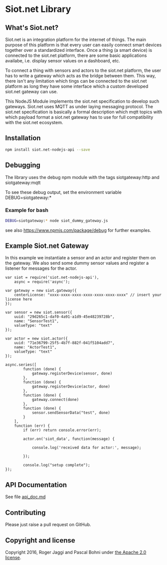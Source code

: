 Siot.net Library
==============================

## What's Siot.net?
Siot.net is an integration platform for the internet of things. The main purpose of this platform is that
every user can easily connect smart devices together over a standardized interface. Once a thing (a smart device) is connected
to the siot.net platform, there are some basic applications availabe, i.e. display sensor values on a dashboard, etc.

To connect a thing with sensors and actors to the siot.net platform, the user has to write a gateway which acts as the bridge between them. This way, there isn't any limitation which tings can be connected to the siot.net platform as long they have some interface which a custom developed siot.net gateway can use.

This NodeJS Module implements the siot.net specification to develop such gateways. Siot.net uses MQTT as under laying messaging protocol. The siot.net specification is basically a formal description which mqtt topics with which payload format a siot.net gateway has to use for full compatibility with the siot.net ecosystem.

## Installation

```sh
npm install siot.net-nodejs-api --save
```

## Debugging
The library uses the debug npm module with the tags siotgateway:http and siotgateway:mqtt

To see these debug output, set the environment variable DEBUG=siotgateway:*

### Example for bash 

```sh
DEBUG=siotgateway:* node siot_dummy_gateway.js
```

see also https://www.npmjs.com/package/debug for further examples.


## Example Siot.net Gateway
In this example we instantiate a sensor and an actor and register them on the gateway. We also send some dummy sensor values and register a listener for messages for the actor.

    var siot = require('siot.net-nodejs-api'),
        async = require('async');

    var gateway = new siot.gateway({
        centerLicense: "xxxx-xxxx-xxxx-xxxx-xxxx-xxxx-xxxx" // insert your license here
    });

    var sensor = new siot.sensor({
        uuid: "29d265c1-daf0-4a91-a1d9-45e48239728b",
        name: "SensorTest1",
        valueType: "text"
    });

    var actor = new siot.actor({
        uuid: "71e36799-25f5-4b7f-882f-041f5104add7",
        name: "ActorTest1",
        valueType: "text"
    });

    async.series([
            function (done) {
                gateway.registerDevice(sensor, done)
            },
            function (done) {
                gateway.registerDevice(actor, done)
            },
            function (done) {
                gateway.connect(done)
            },
            function (done) {
                sensor.sendSensorData("test", done)
            }
        ],
        function (err) {
            if (err) return console.error(err);

            actor.on('siot_data', function(message) {

                console.log('received data for actor:', message);

            });

            console.log("setup complete");
    });

## API Documentation
See file [api_doc.md](api_doc.md)


## Contributing
Please just raise a pull request on GitHub.

## Copyright and license
Copyright 2016, Roger Jaggi and Pascal Bohni under [the Apache 2.0 license](LICENSE).
